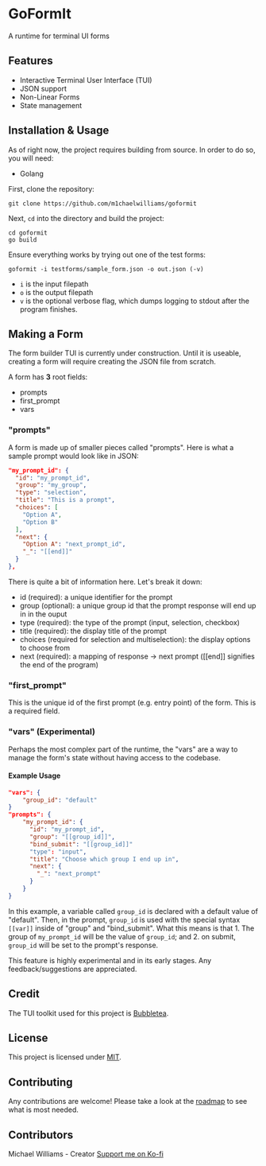 # GoFormIt

A runtime for terminal UI forms

## Features

- Interactive Terminal User Interface (TUI)
- JSON support
- Non-Linear Forms
- State management

## Installation & Usage

As of right now, the project requires building from source. In order to do so, you will need:

- Golang

First, clone the repository:

```shell
git clone https://github.com/m1chaelwilliams/goformit
```

Next, `cd` into the directory and build the project:

```shell
cd goformit
go build
```

Ensure everything works by trying out one of the test forms:

```shell
goformit -i testforms/sample_form.json -o out.json (-v)
```

- `i` is the input filepath
- `o` is the output filepath
- `v` is the optional verbose flag, which dumps logging to stdout after the program finishes.

## Making a Form

The form builder TUI is currently under construction. Until it is useable, creating a form
will require creating the JSON file from scratch.

A form has **3** root fields:

- prompts
- first_prompt
- vars

### "prompts"

A form is made up of smaller pieces called "prompts". Here is what a sample prompt
would look like in JSON:

```json
"my_prompt_id": {
  "id": "my_prompt_id",
  "group": "my_group",
  "type": "selection",
  "title": "This is a prompt",
  "choices": [
    "Option A",
    "Option B"
  ],
  "next": {
    "Option A": "next_prompt_id",
    "_": "[[end]]"
  }
},
```

There is quite a bit of information here. Let's break it down:

- id (required): a unique identifier for the prompt
- group (optional): a unique group id that the prompt response will end up in in the ouput
- type (required): the type of the prompt (input, selection, checkbox)
- title (required): the display title of the prompt
- choices (required for selection and multiselection): the display options to choose from
- next (required): a mapping of response -> next prompt ([[end]] signifies the end of the program)

### "first_prompt"

This is the unique id of the first prompt (e.g. entry point) of the form. This is a required field.

### "vars" (Experimental)

Perhaps the most complex part of the runtime, the "vars" are a way to manage the form's state without having access to the codebase.

#### Example Usage

```json
"vars": {
    "group_id": "default"
}
"prompts": {
    "my_prompt_id": {
      "id": "my_prompt_id",
      "group": "[[group_id]]",
      "bind_submit": "[[group_id]]"
      "type": "input",
      "title": "Choose which group I end up in",
      "next": {
        "_": "next_prompt"
      }
    }
}
```

In this example, a variable called `group_id` is declared with a default value of "default". Then, in the prompt, `group_id` is used with the special syntax `[[var]]` inside of "group" and "bind_submit". What this means is that 1. The group of `my_prompt_id` will be the value of `group_id`; and 2. on submit, `group_id` will be set to the prompt's response.

This feature is highly experimental and in its early stages. Any feedback/suggestions are appreciated.

## Credit

The TUI toolkit used for this project is [Bubbletea](https://github.com/charmbracelet/bubbletea).

## License

This project is licensed under [MIT](./LICENSE).

## Contributing

Any contributions are welcome! Please take a look at the [roadmap]() to see what is
most needed.

## Contributors

Michael Williams - Creator
[Support me on Ko-fi](https://ko-fi.com/codingwithsphere)
